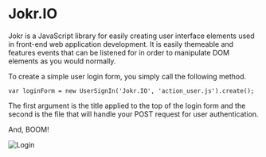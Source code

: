 Jokr.IO
=======

Jokr is a JavaScript library for easily creating user interface elements used in front-end web application development. It is easily themeable and features events that can be listened for in order to manipulate DOM elements as you would normally.

To create a simple user login form, you simply call the following method.

`var loginForm = new UserSignIn('Jokr.IO', 'action_user.js').create();`

The first argument is the title applied to the top of the login form and the second is the file that will handle your POST request for user authentication.

And, BOOM!

![Login](http://i.imgur.com/yfwAXrJ.png)

